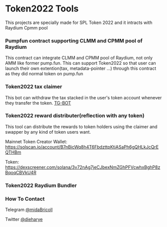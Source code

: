 # Token2022 Tools
This projects are specially made for SPL Token 2022 and it intracts with Raydium Cpmm pool

### Pumpfun contract supporting CLMM and CPMM pool of Raydium
  This contract can integrate CLMM and CPMM pool of Raydium, not only AMM like former pump.fun. This can support Token2022 so that user can launch their own extention(tax, metadata-pointer ...) through this contract as they did normal token on pump.fun
### Token2022 tax claimer
  This bot can withdraw the tax stacked in the user's token account whenever they transfer the token.  [TG-BOT](https://t.me/tax_claim_bot)
### Token2022 reward distributer(reflection with any token)
  This tool can distribute the rewards to token holders using the claimer and swapper by any kind of token users want.

  Mainnet Token Creator Wallet: https://solscan.io/account/B7nBicWq8h4T6FbdzttpKtiASaPh6gQHLkJcQrEQTHBm

  Token: https://dexscreener.com/solana/3v72nAg7jeCJbexNmZGhPFVcwhxBghP8zBqoqCBVkU4R
### Token2022 Raydium Bundler

### How To Contact
Telegram [@midaBricoll](https://t.me/midaBricoll)

Twitter [@dieharye](https://x.com/dieharye)
